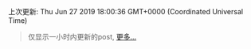 
  
 上次更新: Thu Jun 27 2019 18:00:36 GMT+0000 (Coordinated Universal Time) 

 > 仅显示一小时内更新的post, [更多...](screenshots/)
  